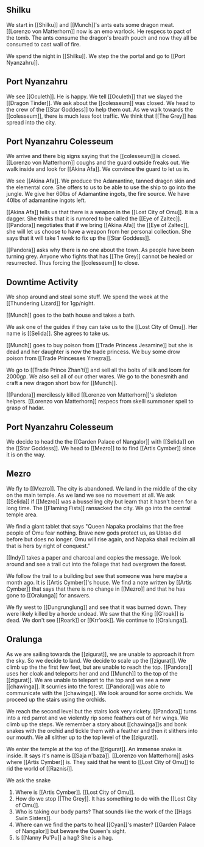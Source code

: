 ## Shilku

We start in [[Shilku]] and [[Munch]]'s ants eats some dragon meat. [[Lorenzo von Matterhorn]] now is an emo warlock. He respecs to pact of the tomb. The ants consume the dragon's breath pouch and now they all be consumed to cast wall of fire.

We spend the night in [[Shilku]]. We step the the portal and go to [[Port Nyanzahru]].

## Port Nyanzahru

We see [[Oculeth]]. He is happy. We tell [[Oculeth]] that we slayed the [[Dragon Tinder]]. We ask about the [[colesseum]] was closed. We head to the crew of the [[Star Goddess]] to help them out. As we walk towards the [[colesseum]], there is much less foot traffic. We think that [[The Grey]] has spread into the city. 

## Port Nyanzahru Colesseum

We arrive and there big signs saying that the [[colesseum]] is closed. [[Lorenzo von Matterhorn]] coughs and the guard outside freaks out. We walk inside and look for [[Akina Afa]]. We convince the guard to let us in.

We see [[Akina Afa]]. We produce the Adamantine, tanned dragon skin and the elemental core. She offers to us to be able to use the ship to go into the jungle. We give her 60lbs of Adamantine ingots, the fire source. We have 40lbs of adamantine ingots left. 

[[Akina Afa]] tells us that there is a weapon in the [[Lost City of Omu]]. It is a dagger. She thinks that it is rumored to be called the [[Eye of Zaltec]]. [[Pandora]] negotiates that if we bring [[Akina Afa]] the [[Eye of Zaltec]], she will let us choose to have a weapon from her personal collection. She says that it will take 1 week to fix up the [[Star Goddess]].

[[Pandora]] asks why there is no one about the town. As people have been turning grey. Anyone who fights that has [[The Grey]] cannot be healed or resurrected. Thus forcing the [[colesseum]] to close.

## Downtime Activity

We shop around and steal some stuff. We spend the week at the [[Thundering Lizard]] for 1gp/night.

[[Munch]] goes to the bath house and takes a bath.

We ask one of the guides if they can take us to the [[Lost City of Omu]]. Her name is [[Selida]]. She agrees to take us.

[[Munch]] goes to buy poison from [[Trade Princess Jesamine]] but she is dead and her daughter is now the trade princess. We buy some drow poison from  [[Trade Princesses Ymezra]].

We go to [[Trade Prince Zhan'ti]] and sell all the bolts of silk and loom for 2000gp. We also sell all of our other wares.  We go to the bonesmith and craft a new dragon short bow for [[Munch]].

[[Pandora]] mercilessly killed [[Lorenzo von Matterhorn]]'s skeleton helpers. [[Lorenzo von Matterhorn]] respecs from skelli summoner spell to grasp of hadar.

## Port Nyanzahru Colesseum

We decide to head the the [[Garden Palace of Nangalor]] with [[Selida]] on the [[Star Goddess]].  We head to [[Mezro]] to to find [[Artis Cymber]] since it is on the way.

## Mezro

We fly to [[Mezro]]. The city is abandoned. We land in the middle of the city on the main temple. As we land we see no movement at all. We ask [[Selida]] if [[Mezro]] was a busselling city but learn that it hasn't been for a long time. The [[Flaming Fists]] ransacked the city. We go into the central temple area.

We find a giant tablet that says "Queen Napaka proclaims that the free people of Omu fear nothing. Brave new gods protect us, as Ubtao did before but does no longer. Omu will rise again, and Napaka shall reclaim all that is hers by right of conquest."

[[Indy]] takes a paper and charcoal and copies the message. We look around and see a trail cut into the foliage that had overgrown the forest.

We follow the trail to a building but see that someone was here maybe a month ago. It is [[Artis Cymber]]'s house. We find a note written by [[Artis Cymber]] that says that there is no change in [[Mezro]] and that he has gone to [[Oralunga]] for answers.

We fly west to [[Dungrunglung]] and see that it was burned down. They were likely killed by a horde undead. We saw that the King [[G’roak]] is dead. We don't see [[Roark]] or [[Krr’ook]]. We continue to [[Oralunga]].

## Oralunga

As we are sailing towards the [[zigurat]], we are unable to approach it from the sky. So we decide to land. We decide to scale up the [[zigurat]]. We climb up the the first few feet, but are unable to reach the top. [[Pandora]] uses her cloak and teleports her and and [[Munch]] to the top of the [[zigurat]]. We are unable to teleport to the top and we see a new [[chawinga]]. It scurries into the forest. [[Pandora]] was able to communicate with the [[chawinga]]. We look around for some orchids. We proceed up the stairs using the orchids.

We reach the second level but the stairs look very rickety. [[Pandora]] turns into a red parrot and we violently rip some feathers out of her wings. We climb up the steps. We remember a story about [[chawinga]]s and bonk snakes with the orchid and tickle them with a feather and then it slithers into our mouth. We all slither up to the top level of the [[zigurat]].

We enter the temple at the top of the [[zigurat]]. An immense snake is inside. It says it's name is [[Saja n'baza]]. [[Lorenzo von Matterhorn]] asks where [[Artis Cymber]] is. They said that he went to [[Lost City of Omu]] to rid the world of [[Raznisi]]. 

We ask the snake

1. Where is [[Artis Cymber]]. [[Lost City of Omu]].
2. How do we stop [[The Grey]]. It has something to do with the [[Lost City of Omu]].
3. Who is taking our body parts? That sounds like the work of the [[Hags Swin Sisters]].
4. Where can we find the parts to heal [[Cyan]]'s master? [[Garden Palace of Nangalor]] but beware the Queen's sight.
5. Is [[Nanny Pu'Pu]] a hag? She is a hag.